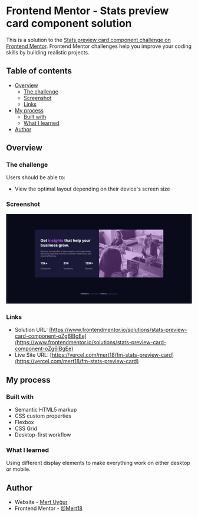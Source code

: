 # Frontend Mentor - Stats preview card component solution

This is a solution to the [Stats preview card component challenge on Frontend Mentor](https://www.frontendmentor.io/challenges/stats-preview-card-component-8JqbgoU62). Frontend Mentor challenges help you improve your coding skills by building realistic projects. 

## Table of contents

- [Overview](#overview)
  - [The challenge](#the-challenge)
  - [Screenshot](#screenshot)
  - [Links](#links)
- [My process](#my-process)
  - [Built with](#built-with)
  - [What I learned](#what-i-learned)
- [Author](#author)

## Overview

### The challenge

Users should be able to:

- View the optimal layout depending on their device's screen size

### Screenshot

![](images\screenshot.png)

### Links

- Solution URL: [https://www.frontendmentor.io/solutions/stats-preview-card-component-oZg6lBgEe](https://www.frontendmentor.io/solutions/stats-preview-card-component-oZg6lBgEe)
- Live Site URL: [https://vercel.com/mert18/fm-stats-preview-card](https://vercel.com/mert18/fm-stats-preview-card)

## My process

### Built with

- Semantic HTML5 markup
- CSS custom properties
- Flexbox
- CSS Grid
- Desktop-first workflow

### What I learned

Using different display elements to make everything work on either desktop or mobile.

## Author

- Website - [Mert Uyğur](https://merd.dev/)
- Frontend Mentor - [@Mert18](https://www.frontendmentor.io/profile/Mert18)